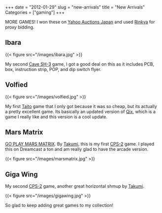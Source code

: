 +++
date = "2012-01-29"
slug = "new-arrivals"
title = "New Arrivals"
Categories = ["gaming"]
+++

MORE GAMES! I won these on [Yahoo Auctions Japan](http://category.auctions.yahoo.co.jp/list/%E3%82%B2%E3%83%BC%E3%83%A0%E5%9F%BA%E6%9D%BF-%E3%82%A2%E3%83%BC%E3%82%B1%E3%83%BC%E3%83%89%E3%82%B2%E3%83%BC%E3%83%A0-%E3%82%B2%E3%83%BC%E3%83%A0-%E3%81%8A%E3%82%82%E3%81%A1%E3%82%83-%E3%82%B2%E3%83%BC%E3%83%A0/2084047782/?fr=auc-prop&tab_ex=commerce&p=%E3%82%B2%E3%83%BC%E3%83%A0%E5%9F%BA%E6%9D%BF) and used [Rinkya](http://rinkya.com/) for proxy bidding.

## Ibara

{{< figure src="/images/ibara.jpg" >}}

My second [Cave SH-3](http://system16.com/hardware.php?id=868) game, I got a good deal on this as it includes PCB, box, instruction strip, POP, and dip switch flyer.

## Volfied

{{< figure src="/images/volfied.jpg" >}}

My first [Taito](http://system16.com/hardware.php?id=650) game that I only got because it was so cheap, but its actually a pretty excellent game. Its basically an updated version of [Qix](http://en.wikipedia.org/wiki/Qix), which is a game I really like and this version is a cool update.

## Mars Matrix

[GO PLAY MARS MATRIX](http://www.youtube.com/watch?v=rRhFYV4-pBQ). By [Takumi](http://en.wikipedia.org/wiki/Takumi_Corporation), this is my first [CPS-2](http://en.wikipedia.org/wiki/CP_System_II) game. I played this on Dreamcast a ton and am really glad to have the arcade version.

{{< figure src="/images/marsmatrix.jpg" >}}

## Giga Wing

My second [CPS-2](http://en.wikipedia.org/wiki/CP_System_II) game, another great horizontal shmup by [Takumi](http://en.wikipedia.org/wiki/Takumi_Corporation).

{{< figure src="/images/gigawing.jpg" >}}

So glad to keep adding great games to my collection!
